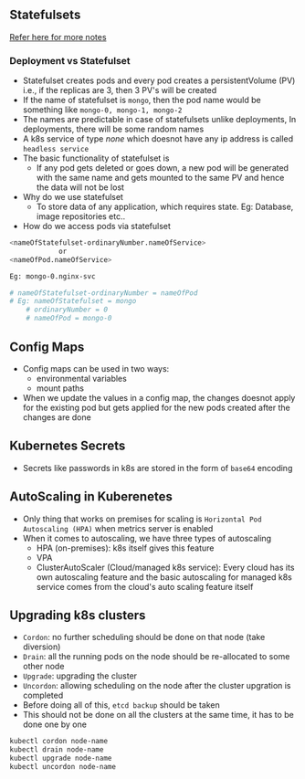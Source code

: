 Statefulsets
------------

[Refer here for more notes](https://directdevops.blog/2024/02/04/devops-classroom-notes-04-feb-2024-2/)

### Deployment vs Statefulset

* Statefulset creates pods and every pod creates a persistentVolume (PV) i.e., if the replicas are 3, then 3 PV's will be created 
* If the name of statefulset is `mongo`, then the pod name would be something like `mongo-0, mongo-1, mongo-2`
* The names are predictable in case of statefulsets unlike deployments, In deployments, there will be some random names
* A k8s service of type _none_ which doesnot have any ip address is called `headless service`
* The basic functionality of statefulset is
    * If any pod gets deleted or goes down, a new pod will be generated with the same name and gets mounted to the same PV and hence the data will not be lost
* Why do we use statefulset
    * To store data of any application, which requires state. Eg: Database, image repositories etc..
* How do we access pods via statefulset
```bash
<nameOfStatefulset-ordinaryNumber.nameOfService>                 
            or
<nameOfPod.nameOfService>

Eg: mongo-0.nginx-svc

# nameOfStatefulset-ordinaryNumber = nameOfPod
# Eg: nameOfStatefulset = mongo
    # ordinaryNumber = 0
    # nameOfPod = mongo-0
```

Config Maps
-----------

* Config maps can be used in two ways:
    * environmental variables
    * mount paths
* When we update the values in a config map, the changes doesnot apply for the existing pod but gets applied for the new pods created after the changes are done

Kubernetes Secrets
------------------

* Secrets like passwords in k8s are stored in the form of `base64` encoding

AutoScaling in Kuberenetes
--------------------------

* Only thing that works on premises for scaling is `Horizontal Pod Autoscaling (HPA)` when metrics server is enabled
* When it comes to autoscaling, we have three types of autoscaling
    * HPA (on-premises): k8s itself gives this feature
    * VPA
    * ClusterAutoScaler (Cloud/managed k8s service): Every cloud has its own autoscaling feature and the basic autoscaling for managed k8s service comes from the cloud's auto scaling feature itself

Upgrading k8s clusters
-----------------------

* `Cordon`: no further scheduling should be done on that node (take diversion)
* `Drain`: all the running pods on the node should be re-allocated to some other node
* `Upgrade`: upgrading the cluster
* `Uncordon`: allowing scheduling on the node after the cluster upgration is completed
* Before doing all of this, `etcd backup` should be taken
* This should not be done on all the clusters at the same time, it has to be done one by one
```bash
kubectl cordon node-name
kubectl drain node-name
kubectl upgrade node-name
kubectl uncordon node-name
```